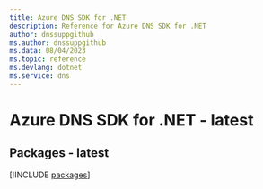 ```yaml
---
title: Azure DNS SDK for .NET
description: Reference for Azure DNS SDK for .NET
author: dnssuppgithub
ms.author: dnssuppgithub
ms.data: 08/04/2023
ms.topic: reference
ms.devlang: dotnet
ms.service: dns
---
```

# Azure DNS SDK for .NET - latest
## Packages - latest
[!INCLUDE [packages](dns-index.md)]